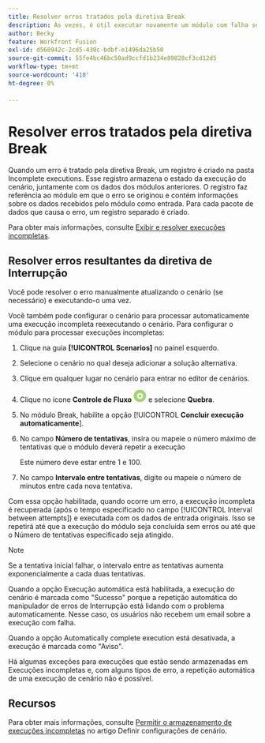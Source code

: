 ```yaml
---
title: Resolver erros tratados pela diretiva Break
description: Às vezes, é útil executar novamente um módulo com falha se houver uma chance de o motivo da falha ser resolvido rapidamente.
author: Becky
feature: Workfront Fusion
exl-id: d568942c-2cd5-430c-bdbf-e1496da25b50
source-git-commit: 55fe4bc46bc50ad9ccfd1b234e89028cf3cd12d5
workflow-type: tm+mt
source-wordcount: '418'
ht-degree: 0%

---
```


# Resolver erros tratados pela diretiva Break

Quando um erro é tratado pela diretiva Break, um registro é criado na pasta Incomplete executions. Esse registro armazena o estado da execução do cenário, juntamente com os dados dos módulos anteriores. O registro faz referência ao módulo em que o erro se originou e contém informações sobre os dados recebidos pelo módulo como entrada. Para cada pacote de dados que causa o erro, um registro separado é criado.

Para obter mais informações, consulte [Exibir e resolver execuções incompletas](/help/workfront-fusion/manage-scenarios/view-and-resolve-incomplete-executions.md).

## Resolver erros resultantes da diretiva de Interrupção

Você pode resolver o erro manualmente atualizando o cenário (se necessário) e executando-o uma vez.

Você também pode configurar o cenário para processar automaticamente uma execução incompleta reexecutando o cenário. Para configurar o módulo para processar execuções incompletas:

1. Clique na guia **[!UICONTROL Scenarios]** no painel esquerdo.
1. Selecione o cenário no qual deseja adicionar a solução alternativa.
1. Clique em qualquer lugar no cenário para entrar no editor de cenários.
1. Clique no ícone **Controle de Fluxo** ![Controle de fluxo](assets/flow-control-icon.png) e selecione **Quebra**.
1. No módulo Break, habilite a opção [!UICONTROL **Concluir execução automaticamente**].
1. No campo **Número de tentativas**, insira ou mapeie o número máximo de tentativas que o módulo deverá repetir a execução

   Este número deve estar entre 1 e 100.
1. No campo **Intervalo entre tentativas**, digite ou mapeie o número de minutos entre cada nova tentativa.

Com essa opção habilitada, quando ocorre um erro, a execução incompleta é recuperada (após o tempo especificado no campo [!UICONTROL Interval between attempts]) e executada com os dados de entrada originais. Isso se repetirá até que a execução do módulo seja concluída sem erros ou até que o Número de tentativas especificado seja atingido.

>[!NOTE]
>
>Se a tentativa inicial falhar, o intervalo entre as tentativas aumenta exponencialmente a cada duas tentativas.


Quando a opção Execução automática está habilitada, a execução do cenário é marcada como &quot;Sucesso&quot; porque a repetição automática do manipulador de erros de Interrupção está lidando com o problema automaticamente. Nesse caso, os usuários não recebem um email sobre a execução com falha.

Quando a opção Automatically complete execution está desativada, a execução é marcada como &quot;Aviso&quot;.

Há algumas exceções para execuções que estão sendo armazenadas em Execuções incompletas e, com alguns tipos de erro, a repetição automática de uma execução de cenário não é possível.

## Recursos

Para obter mais informações, consulte [Permitir o armazenamento de execuções incompletas](/help/workfront-fusion/create-scenarios/config-scenarios-settings/configure-scenario-settings.md#allow-storing-incomplete-executions) no artigo Definir configurações de cenário.
